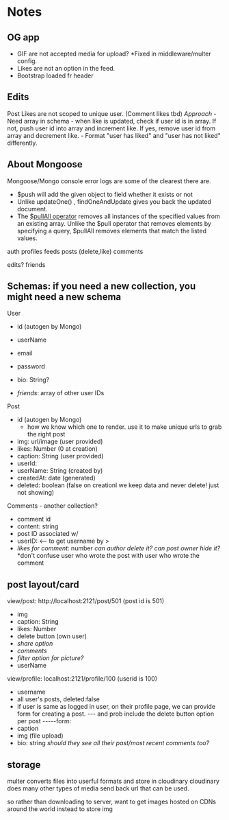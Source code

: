 # Notes

## OG app
- GIF are not accepted media for upload? *Fixed in middleware/multer config.
- Likes are not an option in the feed.
- Bootstrap loaded fr header 

## Edits
Post Likes are not scoped to unique user. (Comment likes tbd)
_Approach_
    - Need array in schema
    - when like is updated, check if user id is in array. If not, push user id into array and increment like. If yes, remove user id from array and decrement like.
    - Format "user has liked" and "user has not liked" differently.


## About Mongoose 
Mongoose/Mongo console error logs are some of the clearest there are. 
- $push will add the given object to field whether it exists or not
- Unlike updateOne() , findOneAndUpdate gives you back the updated document.
- The [$pullAll operator](https://www.mongodb.com/docs/manual/reference/operator/update/pullAll/) removes all instances of the specified values from an existing array. Unlike the $pull operator that removes elements by specifying a query, $pullAll removes elements that match the listed values.

auth
profiles
feeds
posts (delete,like)
comments


edits?
friends


## Schemas: if you need a new collection, you might need a new schema
User
- id (autogen by Mongo)
- userName
- email
- password
- bio: String?

- _friends_: array of other user IDs

Post
- id (autogen by Mongo) 
    - how we know which one to render. use it to make unique urls to grab the right post
- img: url/image (user provided)
- likes: Number (0 at creation)
- caption: String (user provided)
- userId:
- userName: String (created by)
- createdAt: date (generated)
- deleted: boolean (false on creationl we keep data and never delete! just not showing)




Comments - another collection?
- comment id
- content: string
- post ID associated w/ 
- userID: <-- to get username by >
- _likes for comment_: number
_can author delete it? can post owner hide it?_
*don't confuse user who wrote the post with user who wrote the comment


## post layout/card
view/post: http://localhost:2121/post/501 (post id is 501)

- img
- caption: String
- likes: Number 
- delete button (own user)
- _share option_
- _comments_
- _filter option for picture?_
- userName 


view/profile: localhost:2121/profile/100  (userid is 100)
- username
- all user's posts, deleted:false
- if user is same as logged in user, on their profile page, we can provide form for creating a post.
--- and prob include the delete button option per post
-----form:
- caption
- img (file upload)
- bio: string
_should they see all their past/most recent comments too?_



## storage
multer converts files into userful formats and store in cloudinary
cloudinary does many other types of media
send back url that can be used.

so rather than downloading to server, want to get images hosted on CDNs around the world instead to store img
